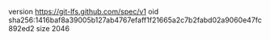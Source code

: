 version https://git-lfs.github.com/spec/v1
oid sha256:1416baf8a39005b127ab4767efaff1f21665a2c7b2fabd02a9060e47fc892ed2
size 2046
